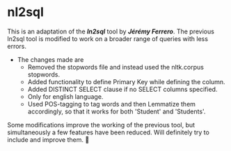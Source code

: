# nl2sql

This is an adaptation of the ***ln2sql*** tool by  ***Jérémy Ferrero***. The previous ln2sql tool is modified to work on a broader range of queries with less errors.

* The changes made are
    * Removed the stopwords file and instead used the nltk.corpus stopwords.
    * Added functionality to define Primary Key while defining the column.
    * Added DISTINCT SELECT clause if no SELECT columns specified.
    * Only for english language.
    * Used POS-tagging to tag words and then Lemmatize them accordingly, so that it works for both 'Student' and 'Students'.

Some modifications improve the working of the previous tool, but simultaneously a few features have been reduced. Will definitely try to include and improve them. :facepunch:

